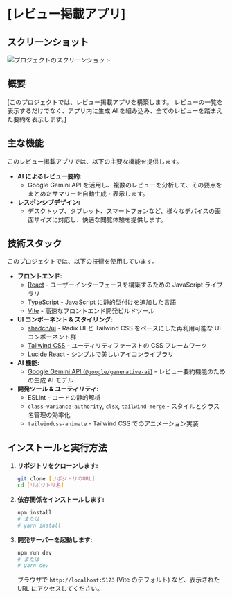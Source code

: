 # [レビュー掲載アプリ]

## スクリーンショット

![プロジェクトのスクリーンショット](https://github.com/user-attachments/assets/010689bb-2a24-457a-a5bc-d8427cdb3b78)

## 概要

[このプロジェクトでは、レビュー掲載アプリを構築します。 レビューの一覧を表示するだけでなく、アプリ内に生成 AI を組み込み、全てのレビューを踏まえた要約を表示します。]

## 主な機能

このレビュー掲載アプリでは、以下の主要な機能を提供します。

- **AI によるレビュー要約:**
  - Google Gemini API を活用し、複数のレビューを分析して、その要点をまとめたサマリーを自動生成・表示します。
- **レスポンシブデザイン:**
  - デスクトップ、タブレット、スマートフォンなど、様々なデバイスの画面サイズに対応し、快適な閲覧体験を提供します。

## 技術スタック

このプロジェクトでは、以下の技術を使用しています。

- **フロントエンド:**
  - [React](https://react.dev/) - ユーザーインターフェースを構築するための JavaScript ライブラリ
  - [TypeScript](https://www.typescriptlang.org/) - JavaScript に静的型付けを追加した言語
  - [Vite](https://vitejs.dev/) - 高速なフロントエンド開発ビルドツール
- **UI コンポーネント & スタイリング:**
  - [shadcn/ui](https://ui.shadcn.com/) - Radix UI と Tailwind CSS をベースにした再利用可能な UI コンポーネント群
  - [Tailwind CSS](https://tailwindcss.com/) - ユーティリティファーストの CSS フレームワーク
  - [Lucide React](https://lucide.dev/) - シンプルで美しいアイコンライブラリ
- **AI 機能:**
  - [Google Gemini API (`@google/generative-ai`)](https://ai.google.dev/) - レビュー要約機能のための生成 AI モデル
- **開発ツール & ユーティリティ:**
  - ESLint - コードの静的解析
  - `class-variance-authority`, `clsx`, `tailwind-merge` - スタイルとクラス名管理の効率化
  - `tailwindcss-animate` - Tailwind CSS でのアニメーション実装

## インストールと実行方法

1.  **リポジトリをクローンします:**
    ```bash
    git clone [リポジトリのURL]
    cd [リポジトリ名]
    ```
2.  **依存関係をインストールします:**
    ```bash
    npm install
    # または
    # yarn install
    ```
3.  **開発サーバーを起動します:**
    ```bash
    npm run dev
    # または
    # yarn dev
    ```
    ブラウザで `http://localhost:5173` (Vite のデフォルト) など、表示された URL にアクセスしてください。
